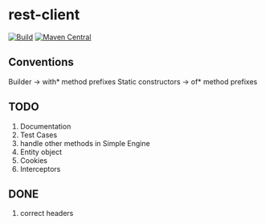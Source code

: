 # rest-client
[![Build](https://img.shields.io/github/workflow/status/bodin/rest-client/Full%20Build?label=Build&style=for-the-badge&logo=github)](https://github.com/bodin/rest-client/actions)
[![Maven Central](https://img.shields.io/maven-central/v/io.github.bodin/rest-client.svg?label=Maven%20Central&color=informational&style=for-the-badge&logo=apachemaven)](https://search.maven.org/artifact/io.github.bodin/rest-client)

## Conventions
Builder -> with* method prefixes
Static constructors -> of* method prefixes


## TODO
1. Documentation
2. Test Cases
3. handle other methods in Simple Engine
4. Entity object
5. Cookies
6. Interceptors


## DONE
1. correct headers